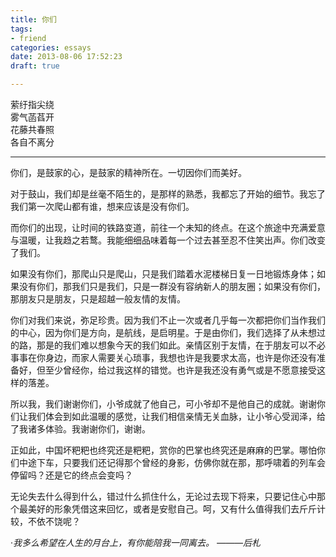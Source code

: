 ```yaml
---
title: 你们
tags:
- friend
categories: essays
date: 2013-08-06 17:52:23
draft: true

---
```


萦纡指尖绕\
雾气菡萏开\
花藤共春照\
各自不离分

---

你们，是鼓家的心，是鼓家的精神所在。一切因你们而美好。

对于鼓山，我们却是丝毫不陌生的，是那样的熟悉，我都忘了开始的细节。我忘了我们第一次爬山都有谁，想来应该是没有你们。

而你们的出现，让时间的铁路变道，前往一个未知的终点。在这个旅途中充满爱意与温暖，让我趋之若鹜。我能细细品味着每一个过去甚至忍不住笑出声。你们改变了我们。

如果没有你们，那爬山只是爬山，只是我们踏着水泥楼梯日复一日地锻炼身体；如果没有你们，那我们只是我们，只是一群没有容纳新人的朋友圈；如果没有你们，那朋友只是朋友，只是超越一般友情的友情。

你们对我们来说，弥足珍贵。因为我们不止一次或者几乎每一次都把你们当作我们的中心，因为你们是方向，是航线，是启明星。于是由你们，我们选择了从未想过的路，那是的我们难以想象今天的我们如此。亲情区别于友情，在于朋友可以不必事事在你身边，而家人需要关心琐事，我想也许是我要求太高，也许是你还没有准备好，但至少曾经你，给过我这样的错觉。也许是我还没有勇气或是不愿意接受这样的落差。

所以我，我们谢谢你们，小爷成就了他自己，可小爷却不是他自己的成就。谢谢你们让我们体会到如此温暖的感觉，让我们相信亲情无关血脉，让小爷心受润泽，给了我诸多体验。我谢谢你们，谢谢。

正如此，中国坏粑粑也终究还是粑粑，赏你的巴掌也终究还是麻麻的巴掌。哪怕你们中途下车，只要我们还记得那个曾经的身影，仿佛你就在那，那呼啸着的列车会停留吗？还是它的终点会变吗？

无论失去什么得到什么，错过什么抓住什么，无论过去现下将来，只要记住心中那个最美好的形象凭借这来回忆，或者是安慰自己。呵，又有什么值得我们去斤斤计较，不依不饶呢？

·*我多么希望在人生的月台上，有你能陪我一同离去。 ———后札*
